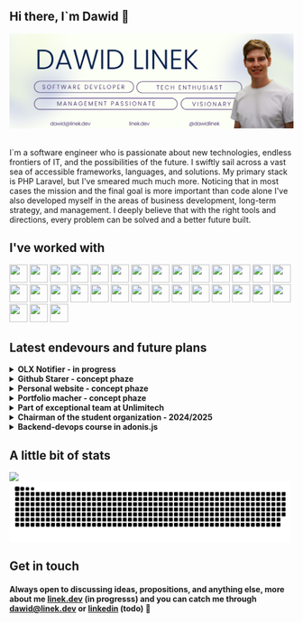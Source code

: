 ## Hi there, I`m Dawid 👋

<img src="./assets/baner_1_big.png"/>
<br/>
<br/>

I`m a software engineer who is passionate about new technologies, endless frontiers of IT, and the possibilities of the future. I swiftly sail across a vast sea of accessible frameworks, languages, and solutions. My primary stack is PHP Laravel, but I've smeared much much more. Noticing that in most cases the mission and the final goal is more important than code alone I've also developed myself in the areas of business development, long-term strategy, and management. I deeply believe that with the right tools and directions, every problem can be solved and a better future built.

## I've worked with
<img height="32" width="32" src="https://cdn.simpleicons.org/laravel" />
<img height="32" width="32" src="https://cdn.simpleicons.org/php" />
<img height="32" width="32" src="https://cdn.simpleicons.org/codeigniter" />
<img height="32" width="32" src="https://cdn.simpleicons.org/composer" />
<img height="32" width="32" src="https://cdn.simpleicons.org/nodedotjs" />
<img height="32" width="32" src="https://cdn.simpleicons.org/adonisjs" />
<img height="32" width="32" src="https://cdn.simpleicons.org/typescript" />
<img height="32" width="32" src="https://cdn.simpleicons.org/fastify" />
<img height="32" width="32" src="https://cdn.simpleicons.org/graphql" />
<img height="32" width="32" src="https://cdn.simpleicons.org/prisma" />
<img height="32" width="32" src="https://cdn.simpleicons.org/mongodb" />
<img height="32" width="32" src="https://cdn.simpleicons.org/mysql" />
<img height="32" width="32" src="https://cdn.simpleicons.org/postgresql" />
<img height="32" width="32" src="https://cdn.simpleicons.org/docker" />
<img height="32" width="32" src="https://cdn.simpleicons.org/linux" />
<img height="32" width="32" src="https://cdn.simpleicons.org/plesk" />
<img height="32" width="32" src="https://cdn.simpleicons.org/arduino" />
<img height="32" width="32" src="https://cdn.simpleicons.org/raspberrypi" />
<img height="32" width="32" src="https://cdn.simpleicons.org/python" />
<img height="32" width="32" src="https://cdn.simpleicons.org/tensorflow" />
<img height="32" width="32" src="https://cdn.simpleicons.org/scikitlearn" />
<img height="32" width="32" src="https://cdn.simpleicons.org/r" />
<img height="32" width="32" src="https://cdn.simpleicons.org/vuedotjs" />
<img height="32" width="32" src="https://cdn.simpleicons.org/pwa" />
<img height="32" width="32" src="https://cdn.simpleicons.org/react" />
<img height="32" width="32" src="https://cdn.simpleicons.org/angular" />
<img height="32" width="32" src="https://cdn.simpleicons.org/nextdotjs" />
<img height="32" width="32" src="https://cdn.simpleicons.org/postman" />
<img height="32" width="32" src="https://cdn.simpleicons.org/dotnet" />
<img height="32" width="32" src="https://cdn.simpleicons.org/figma" />
<img height="32" width="32" src="https://cdn.simpleicons.org/stripe" />

## Latest endevours and future plans
<details>
    <summary><b>OLX Notifier - in progress</b></summary>
    <p>
    Full stack app for tracking offers of intrest on hand-to-hand marketplace (like ebay). Implements historical data analisis, live notifications, machine learning offer analisis and some more. Build with Laravel.
    laravel + shack ui? + ml + docker - olx notifier
    </p>
</details>

<details>
    <summary><b>Github Starer - concept phaze</b></summary>
    <p>
    To solve practical problem in KN Solvro organization I`m planing to create a simple solution where every member of some organization can authorize with github and automaticlly give stars to all of the organization repozitories.
    </p>
</details>

<details>
    <summary><b>Personal website - concept phaze</b></summary>
    <p>
    Build with next.js and react simple website for showcasing myself. Implements another project regarding AI portfolio maching. 
    </p>
</details>

<details>
    <summary><b>Portfolio macher - concept phaze</b></summary>
    <p>
    Using the newest natural language processing technology I plan to create a backend AI solution to enable potential persons of interest to pinpoint the exact expertise adequate to the requirements.
</p>

</details>

<details>
    <summary><b>Part of exceptional team at Unlimitech</b></summary>
    <p>
    I currently dedicate my commercially available time to working within a dynamic and innovative team that pushes the boundaries of e-commerce, data integrations, warehouse management systems, high online traffic solutions, and more. At a company with approximately 20 employees, I have the opportunity to engage in work at various levels. This ranges from business requirements planning and system design architecture to operational development, primarily using PHP and Laravel (alongside some projects in Node.js), as well as long-term strategic program planning and executing new company directions. You can find more on <a href="https://www.linkedin.com/company/unlimitech-pl/mycompany">Unlimitech Linkedin </a>.
    </p>
</details>

<details>
    <summary><b> Chairman of the student organization - 2024/2025</b></summary>
    <p>
    KN Solvro is the biggest student association working at Wrocław University of Science and Technology working in areas of frontend, backend, mobile, and machine learning. Currently, I have the honor to be the Chairman of the Executive Board leading a frontier-breaking organization comprised of 70 ambitious and talented developers, designers, engineers, project manageres, and other passionates. This amazing journey is expanding my expertise in leadership, strategic thinking, and indirect multi-project management. You can find more about us on our website <a href="https://solvro.pwr.edu.pl/"> solvro.pwr.edu.pl</a>
    </p>

</details>

<details>
    <summary><b> Backend-devops course in adonis.js</b></summary>
    <p>
    As socialy active person I belive that kwlonage should be shared freely, espacialy when it can inspire new generation of people. That's why as part of my work in KN Sovlro I've created and conducted 3 months backend course with elements of system design and devops to on one hand help inspire and start the journy for starting developers and on the other hand to expand specific knwolage and acute the discussion about the more advanced topics across our more expirient members. Materials are available on [KN Solvro blog](https://solvro.pwr.edu.pl/blog/) and [github](https://github.com/solvro/backend-course).
    </p>
</details>

## A little bit of stats
<div style="display:flex; flex-wrap:wrap">
<img style="min-width:500px" src="https://github-readme-stats-dawidlineks-projects.vercel.app/api/?username=dawidlinek&show_icons=true&show=reviews,prs_merged,prs_merged_percentage">

<img width="60%" style="min-width:500px" src="https://raw.githubusercontent.com/dawidlinek/dawidlinek/output/github-contribution-grid-snake-dark.svg"/>

</div>

## Get in touch
#### Always open to discussing ideas, propositions, and anything else, more about me [linek.dev](linek.dev) (in progresss) and you can catch me through [dawid@linek.dev](mailto:dawidlinek@op.pl) or [linkedin](www.linkedin.com/in/dawid-linek-0581a5323) (todo) 🥰
